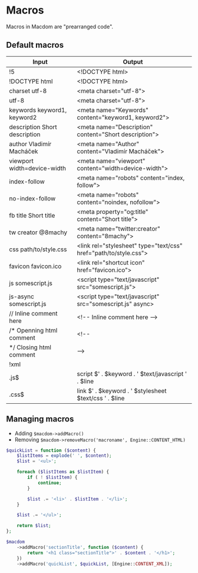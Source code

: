 # Macros
Macros in Macdom are "prearranged code".

## Default macros

| Input                         | Output                                                             |
|-------------------------------|--------------------------------------------------------------------|
| !5                            | \<!DOCTYPE html>                                                   |
| !DOCTYPE html                 | \<!DOCTYPE html>                                                   |
| charset utf-8                 | \<meta charset="utf-8">                                            |
| utf-8                         | \<meta charset="utf-8">                                            |
| keywords keyword1, keyword2   | \<meta name="Keywords" content="keyword1, keyword2">               |
| description Short description | \<meta name="Description" content="Short description">             |
| author Vladimír Macháček      | \<meta name="Author" content="Vladimír Macháček">                  |
| viewport width=device-width   | \<meta name="viewport" content="width=device-width">               |
| index-follow                  | \<meta name="robots" content="index, follow">                      |
| no-index-follow               | \<meta name="robots" content="noindex, nofollow">                  |
| fb title Short title          | \<meta property="og:title" content="Short title">                  |
| tw creator @8machy            | \<meta name="twitter:creator" content="8machy">                    |
| css path/to/style.css         | \<link rel="stylesheet" type="text/css" href="path/to/style.css">  |
| favicon favicon.ico           | \<link rel="shortcut icon" href="favicon.ico">                     |
| js somescript.js              | \<script type="text/javascript" src="somescript.js"></script>      |
| js-async somescript.js        | \<script type="text/javascript" src="somescript.js" async></script>|
| // Inline comment here        | \<!-- Inline comment here -->                                      |
| /* Openning html comment      | \<!--                                                              |
| */ Closing html comment       | \-->                                                               |
| !xml                          | <?xml version="1.0" encoding="UTF-8" ?>                            |
| \.js$                         | script $' . $keyword . ' $text/javascript ' . $line                |
| \.css$                        | link $' . $keyword . ' $stylesheet $text/css ' . $line             |

## Managing macros
- Adding `$macdom->addMacro()`
- Removing `$macdom->removeMacro('macroname', Engine::CONTENT_HTML)`

```` PHP
$quickList = function ($content) {
    $listItems = explode(' ', $content);
    $list = '<ul>';

    foreach ($listItems as $listItem) {
        if ( ! $listItem) {
            continue;
        }

        $list .= '<li>' . $listItem . '</li>';
    }

    $list .= '</ul>';

    return $list;
};

$macdom
    ->addMacro('sectionTitle', function ($content) {
        return '<h1 class="sectionTitle">' . $content . '</h1>';
    })
    ->addMacro('quickList', $quickList, [Engine::CONTENT_XML]);
````
